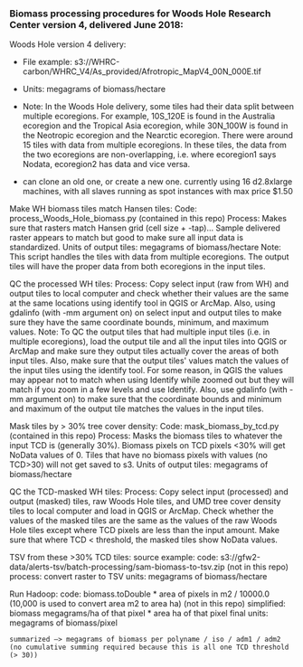 ### Biomass processing procedures for Woods Hole Research Center version 4, delivered June 2018:

Woods Hole version 4 delivery: 
   - File example: s3://WHRC-carbon/WHRC_V4/As_provided/Afrotropic_MapV4_00N_000E.tif
   - Units: megagrams of biomass/hectare
   - Note: In the Woods Hole delivery, some tiles had their data split between multiple ecoregions. For example, 10S_120E is found in the Australia ecoregion and the Tropical Asia ecoregion, while 30N_100W is found in the Neotropic ecoregion and the Nearctic ecoregion. There were around 15 tiles with data from multiple ecoregions. In these tiles, the data from the two ecoregions are non-overlapping, i.e. where ecoregion1 says Nodata, ecoregion2 has data and vice versa.
    
   - can clone an old one, or create a new one. currently using 16 d2.8xlarge machines, with all slaves running as spot instances with max price $1.50

Make WH biomass tiles match Hansen tiles:
    Code: process_Woods_Hole_biomass.py (contained in this repo)
    Process: Makes sure that rasters match Hansen grid (cell size + -tap)... Sample delivered raster appears to match but good to make sure all input data is standardized.
    Units of output tiles: megagrams of biomass/hectare
    Note: This script handles the tiles with data from multiple ecoregions. The output tiles will have the proper data from both ecoregions in the input tiles.
    
QC the processed WH tiles:
    Process: Copy select input (raw from WH) and output tiles to local computer and check whether their values are the same at the same locations using identify tool in QGIS or ArcMap. Also, using gdalinfo (with -mm argument on) on select input and output tiles to make sure they have the same coordinate bounds, minimum, and maximum values.
    Note: To QC the output tiles that had multiple input tiles (i.e. in multiple ecoregions), load the output tile and all the input tiles into QGIS or ArcMap and make sure they output tiles actually cover the areas of both input tiles. Also, make sure that the output tiles' values match the values of the input tiles using the identify tool. For some reason, in QGIS the values may appear not to match when using Identify while zoomed out but they will match if you zoom in a few levels and use Identify. Also, use gdalinfo (with -mm argument on) to make sure that the coordinate bounds and minimum and maximum of the output tile matches the values in the input tiles.

Mask tiles by > 30% tree cover density:
    Code: mask_biomass_by_tcd.py (contained in this repo)
    Process: Masks the biomass tiles to whatever the input TCD is (generally 30%). Biomass pixels on TCD pixels <30% will get NoData values of 0. Tiles that have no biomass pixels with values (no TCD>30) will not get saved to s3.
    Units of output tiles: megagrams of biomass/hectare
	
QC the TCD-masked WH tiles:
     Process: Copy select input (processed) and output (masked) tiles, raw Woods Hole tiles, and UMD tree cover density tiles to local computer and load in QGIS or ArcMap. Check whether the values of the masked tiles are the same as the values of the raw Woods Hole tiles except where TCD pixels are less than the input amount. Make sure that where TCD < threshold, the masked tiles show NoData values.

TSV from these >30% TCD tiles:
    source example: 
    code: s3://gfw2-data/alerts-tsv/batch-processing/sam-biomass-to-tsv.zip (not in this repo)
    process: convert raster to TSV
    units: megagrams of biomass/hectare

Run Hadoop:
    code: biomass.toDouble * area of pixels in m2 / 10000.0 (10,000 is used to convert area m2 to area ha) (not in this repo)
    simplified: biomass megagrams/ha of that pixel * area ha of that pixel
    final units: megagrams of biomass/pixel

    summarized —> megagrams of biomass per polyname / iso / adm1 / adm2
    (no cumulative summing required because this is all one TCD threshold (> 30))
